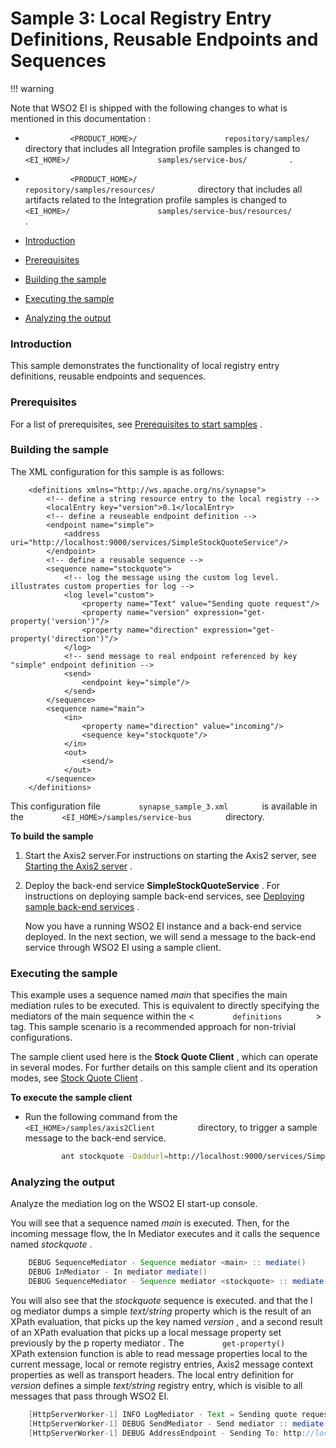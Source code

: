 # Sample 3: Local Registry Entry Definitions, Reusable Endpoints and Sequences

!!! warning

Note that WSO2 EI is shipped with the following changes to what is
mentioned in this documentation :

-   `           <PRODUCT_HOME>/          `
    `           repository/samples/          ` directory that includes
    all Integration profile samples is changed to
    `           <EI_HOME>/          `
    `           samples/service-bus/          ` .
    `                     `
-   `           <PRODUCT_HOME>/          `
    `           repository/samples/resources/          ` directory that
    includes all artifacts related to the Integration profile samples is
    changed to `           <EI_HOME>/          `
    `           samples/service-bus/resources/          ` .


-   [Introduction](#Sample3:LocalRegistryEntryDefinitions,ReusableEndpointsandSequences-Introduction)
-   [Prerequisites](#Sample3:LocalRegistryEntryDefinitions,ReusableEndpointsandSequences-Prerequisites)
-   [Building the
    sample](#Sample3:LocalRegistryEntryDefinitions,ReusableEndpointsandSequences-Buildingthesample)
-   [Executing the
    sample](#Sample3:LocalRegistryEntryDefinitions,ReusableEndpointsandSequences-Executingthesample)
-   [Analyzing the
    output](#Sample3:LocalRegistryEntryDefinitions,ReusableEndpointsandSequences-Analyzingtheoutput)

### Introduction

This sample demonstrates the functionality of local registry entry
definitions, reusable endpoints and sequences.

### Prerequisites

For a list of prerequisites, see [Prerequisites to start
samples](https://docs.wso2.com/display/EI650/Setting+Up+the+ESB+Samples#SettingUptheESBSamples-ESBSamplePrerequisites)
.

### Building the sample

The XML configuration for this sample is as follows:

``` html/xml
    <definitions xmlns="http://ws.apache.org/ns/synapse">
        <!-- define a string resource entry to the local registry -->
        <localEntry key="version">0.1</localEntry>
        <!-- define a reuseable endpoint definition -->
        <endpoint name="simple">
            <address uri="http://localhost:9000/services/SimpleStockQuoteService"/>
        </endpoint>
        <!-- define a reusable sequence -->
        <sequence name="stockquote">
            <!-- log the message using the custom log level. illustrates custom properties for log -->
            <log level="custom">
                <property name="Text" value="Sending quote request"/>
                <property name="version" expression="get-property('version')"/>
                <property name="direction" expression="get-property('direction')"/>
            </log>
            <!-- send message to real endpoint referenced by key "simple" endpoint definition -->
            <send>
                <endpoint key="simple"/>
            </send>
        </sequence>
        <sequence name="main">
            <in>
                <property name="direction" value="incoming"/>
                <sequence key="stockquote"/>
            </in>
            <out>
                <send/>
            </out>
        </sequence>
    </definitions>
```

This configuration file `         synapse_sample_3.xml        ` is
available in the `         <EI_HOME>/samples/service-bus        `
directory.

**To build the sample**

1.  Start the Axis2 server.For instructions on starting the Axis2
    server, see [Starting the Axis2
    server](https://docs.wso2.com/display/EI650/Setting+Up+the+ESB+Samples#SettingUptheESBSamples-Axis2server)
    .

2.  Deploy the back-end service **SimpleStockQuoteService** . For
    instructions on deploying sample back-end services, see [Deploying
    sample back-end
    services](https://docs.wso2.com/display/EI650/Setting+Up+the+ESB+Samples#SettingUptheESBSamples-Backend)
    .

    Now you have a running WSO2 EI instance and a back-end service
    deployed. In the next section, we will send a message to the
    back-end service through WSO2 EI using a sample client.

### Executing the sample

This example uses a sequence named *main* that specifies the main
mediation rules to be executed. This is equivalent to directly
specifying the mediators of the main sequence within the \<
`         definitions        ` \> tag. This sample scenario is a
recommended approach for non-trivial configurations.

The sample client used here is the **Stock Quote Client** , which can
operate in several modes. For further details on this sample client and
its operation modes, see [Stock Quote
Client](https://docs.wso2.com/display/EI650/Using+the+Sample+Clients#UsingtheSampleClients-StockQuoteClient)
.

**To execute the sample client**

-   Run the following command from the
    `           <EI_HOME>/samples/axis2Client          ` directory, to
    trigger a sample message to the back-end service.

    ``` bash
            ant stockquote -Daddurl=http://localhost:9000/services/SimpleStockQuoteService -Dtrpurl=http://localhost:8280/
    ```

### Analyzing the output

Analyze the mediation log on the WSO2 EI start-up console.

You will see that a sequence named *main* is executed. Then, for the
incoming message flow, the In Mediator executes and it calls the
sequence named *stockquote* .

``` java
    DEBUG SequenceMediator - Sequence mediator <main> :: mediate()
    DEBUG InMediator - In mediator mediate()
    DEBUG SequenceMediator - Sequence mediator <stockquote> :: mediate()
```

You will also see that the *stockquote* sequence is executed. and that
the l og mediator dumps a simple *text/string* property which is the
result of an XPath evaluation, that picks up the key named *version* ,
and a second result of an XPath evaluation that picks up a local message
property set previously by the p roperty mediator . The
`         get-property()        ` XPath extension function is able to
read message properties local to the current message, local or remote
registry entries, Axis2 message context properties as well as transport
headers. The local entry definition for *version* defines a simple
*text/string* registry entry, which is visible to all messages that pass
through WSO2 EI.

``` java
    [HttpServerWorker-1] INFO LogMediator - Text = Sending quote request, version = 0.1, direction = incoming
    [HttpServerWorker-1] DEBUG SendMediator - Send mediator :: mediate()
    [HttpServerWorker-1] DEBUG AddressEndpoint - Sending To: http://localhost:9000/services/SimpleStockQuoteService
```
